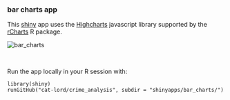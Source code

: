 ### bar charts app

This [shiny](http://shiny.rstudio.com) app uses the [Highcharts](http://www.highcharts.com) javascript library supported by the [rCharts](http://rcharts.io) R package.
<br>

![bar_charts](https://github.com/cat-lord/crime_analysis/blob/master/GIFs/bar_charts.gif)

<br>

Run the app locally in your R session with:

```
library(shiny)
runGitHub("cat-lord/crime_analysis", subdir = "shinyapps/bar_charts/")
```
